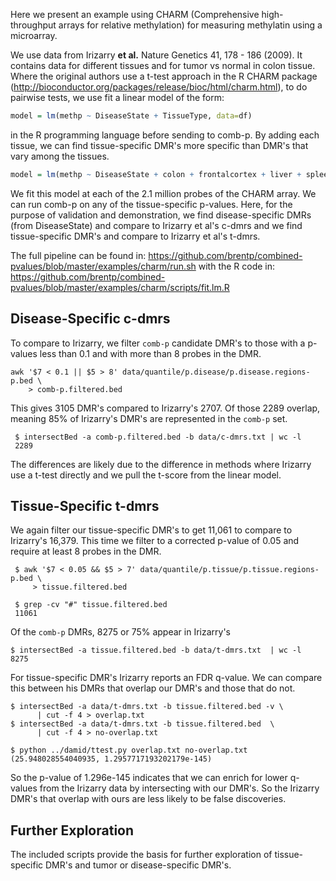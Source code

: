 Here we present an example using CHARM (Comprehensive high-throughput arrays
for relative methylation) for measuring methylatin using a microarray.

We use data from Irizarry **et al.** Nature Genetics 41, 178 - 186 (2009).
It contains data for different tissues and for tumor vs normal in colon
tissue. Where the original authors use a t-test approach in the R CHARM
package (http://bioconductor.org/packages/release/bioc/html/charm.html),
to do pairwise tests, we use fit a linear model of the form:

```R
model = lm(methp ~ DiseaseState + TissueType, data=df)
```

in the R programming language before sending to comb-p.
By adding each tissue, we can find tissue-specific DMR's more specific
than DMR's that vary among the tissues.

```R
model = lm(methp ~ DiseaseState + colon + frontalcortex + liver + spleen)
```

We fit this model at each of the 2.1 million probes of the CHARM array.
We can run comb-p on any of the tissue-specific p-values. Here, for the
purpose of validation and demonstration, we find disease-specific DMRs
(from DiseaseState) and compare to Irizarry et al's c-dmrs and we find
tissue-specific DMR's and compare to Irizarry et al's t-dmrs.

The full pipeline can be found in:
https://github.com/brentp/combined-pvalues/blob/master/examples/charm/run.sh
with the R code in:
https://github.com/brentp/combined-pvalues/blob/master/examples/charm/scripts/fit.lm.R

Disease-Specific c-dmrs
-----------------------

To compare to Irizarry, we filter `comb-p` candidate DMR's to those
with a p-values less than 0.1 and with more than 8 probes in the DMR.

```Shell
awk '$7 < 0.1 || $5 > 8' data/quantile/p.disease/p.disease.regions-p.bed \
    > comb-p.filtered.bed
```
This gives 3105 DMR's compared to Irizarry's 2707. Of those 2289 overlap,
meaning 85% of Irizarry's DMR's are represented in the `comb-p` set.

```Shell
 $ intersectBed -a comb-p.filtered.bed -b data/c-dmrs.txt | wc -l
 2289
```
The differences are likely due to the difference in methods where Irizarry use
a t-test directly and we pull the t-score from the linear model.

Tissue-Specific t-dmrs
----------------------

We again filter our tissue-specific DMR's to get 11,061 to compare to
Irizarry's 16,379.
This time we filter to a corrected p-value of 0.05 and require at least
8 probes in the DMR.

```Shell
 $ awk '$7 < 0.05 && $5 > 7' data/quantile/p.tissue/p.tissue.regions-p.bed \
     > tissue.filtered.bed

 $ grep -cv "#" tissue.filtered.bed 
 11061
```
Of the `comb-p` DMRs, 8275 or 75% appear in Irizarry's

```Shell
$ intersectBed -a tissue.filtered.bed -b data/t-dmrs.txt  | wc -l
8275
```

For tissue-specific DMR's Irizarry reports an FDR q-value. We can
compare this between his DMRs that overlap our DMR's and those that do
not.

```Shell
$ intersectBed -a data/t-dmrs.txt -b tissue.filtered.bed -v \
      | cut -f 4 > overlap.txt                    
$ intersectBed -a data/t-dmrs.txt -b tissue.filtered.bed  \
      | cut -f 4 > no-overlap.txt

$ python ../damid/ttest.py overlap.txt no-overlap.txt 
(25.948028554040935, 1.2957717193202179e-145)
```
So the p-value of 1.296e-145 indicates that we can enrich for
lower q-values from the Irizarry data by intersecting with our
DMR's. So the Irizarry DMR's that overlap with ours are less
likely to be false discoveries.

Further Exploration
-------------------

The included scripts provide the basis for further exploration of
tissue-specific DMR's and tumor or disease-specific DMR's.
